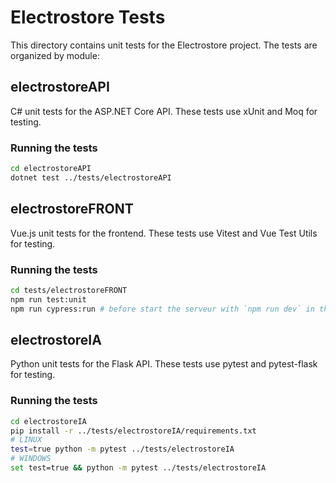 # Electrostore Tests

This directory contains unit tests for the Electrostore project. The tests are organized by module:

## electrostoreAPI

C# unit tests for the ASP.NET Core API. These tests use xUnit and Moq for testing.

### Running the tests

```bash
cd electrostoreAPI
dotnet test ../tests/electrostoreAPI
```

## electrostoreFRONT

Vue.js unit tests for the frontend. These tests use Vitest and Vue Test Utils for testing.

### Running the tests

```bash
cd tests/electrostoreFRONT
npm run test:unit
npm run cypress:run # before start the serveur with `npm run dev` in the electrostoreFRONT directory
```

## electrostoreIA

Python unit tests for the Flask API. These tests use pytest and pytest-flask for testing.

### Running the tests

```bash
cd electrostoreIA
pip install -r ../tests/electrostoreIA/requirements.txt
# LINUX
test=true python -m pytest ../tests/electrostoreIA
# WINDOWS
set test=true && python -m pytest ../tests/electrostoreIA
```